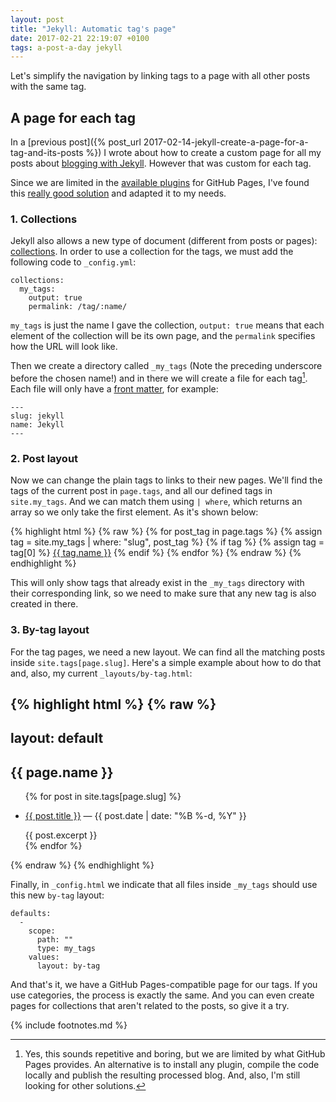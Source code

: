 ```yaml
---
layout: post
title: "Jekyll: Automatic tag's page"
date: 2017-02-21 22:19:07 +0100
tags: a-post-a-day jekyll
---
```


Let's simplify the navigation by linking tags to a page with all other posts with the same tag.

## A page for each tag

In a [previous post]({% post_url 2017-02-14-jekyll-create-a-page-for-a-tag-and-its-posts %}) I wrote about how to create a custom page for all my posts about [blogging with Jekyll](/blog-with-jekyll). However that was custom for each tag.

Since we are limited in the [available plugins](https://pages.github.com/versions/) for GitHub Pages, I've found this [really good solution](http://www.minddust.com/post/alternative-tags-and-categories-on-github-pages/) and adapted it to my needs.

### 1. Collections

Jekyll also allows a new type of document (different from posts or pages): [collections](https://jekyllrb.com/docs/collections/). In order to use a collection for the tags, we must add the following code to `_config.yml`:

```
collections:
  my_tags:
    output: true
    permalink: /tag/:name/
```

`my_tags` is just the name I gave the collection, `output: true` means that each element of the collection will be its own page, and the `permalink` specifies how the URL will look like.

Then we create a directory called `_my_tags` (Note the preceding underscore before the chosen name!) and in there we will create a file for each tag[^1]. Each file will only have a [front matter](https://jekyllrb.com/docs/frontmatter/), for example:

```
---
slug: jekyll
name: Jekyll
---
```

### 2. Post layout

Now we can change the plain tags to links to their new pages. We'll find the tags of the current post in `page.tags`, and all our defined tags in `site.my_tags`. And we can match them using `| where`, which returns an array so we only take the first element. As it's shown below:

{% highlight html %}
{% raw %}
{% for post_tag in page.tags %}
  {% assign tag = site.my_tags | where: "slug", post_tag %}
  {% if tag %}
    {% assign tag = tag[0] %}
    <a href="{{ tag.url }}">{{ tag.name }}</a>
  {% endif %}
{% endfor %}
{% endraw %}
{% endhighlight %}

This will only show tags that already exist in the `_my_tags` directory with their corresponding link, so we need to make sure that any new tag is also created in there.

### 3. By-tag layout

For the tag pages, we need a new layout. We can find all the matching posts inside `site.tags[page.slug]`. Here's a simple example about how to do that and, also, my current `_layouts/by-tag.html`:

{% highlight html %}
{% raw %}
---
layout: default
---
<h2>{{ page.name }}</h2>
<ul>
  {% for post in site.tags[page.slug] %}
    <li>
      <p>
        <a href="{{ post.url }}">{{ post.title }}</a>
        —
        <span class="date">{{ post.date | date: "%B %-d, %Y" }}</span>
      </p>
      {{ post.excerpt }}
    </li>
  {% endfor %}
</ul>
{% endraw %}
{% endhighlight %}

Finally, in `_config.html` we indicate that all files inside `_my_tags` should use this new `by-tag` layout:

```
defaults:
  -
    scope:
      path: ""
      type: my_tags
    values:
      layout: by-tag
```

And that's it, we have a GitHub Pages-compatible page for our tags. If you use categories, the process is exactly the same. And you can even create pages for collections that aren't related to the posts, so give it a try.

{% include footnotes.md %}

[^1]: Yes, this sounds repetitive and boring, but we are limited by what GitHub Pages provides. An alternative is to install any plugin, compile the code locally and publish the resulting processed blog. And, also, I'm still looking for other solutions[^2].
[^2]: Check [my new alternative]({% post_url 2017-02-22-jekyll-automatic-tags-with-git-pre-commit %})
